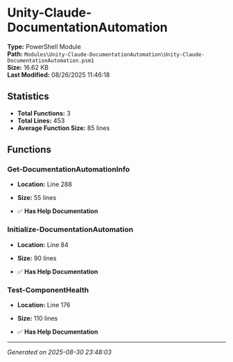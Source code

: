 # Unity-Claude-DocumentationAutomation

**Type:** PowerShell Module  
**Path:** `Modules\Unity-Claude-DocumentationAutomation\Unity-Claude-DocumentationAutomation.psm1`  
**Size:** 16.62 KB  
**Last Modified:** 08/26/2025 11:46:18  

## Statistics

- **Total Functions:** 3
- **Total Lines:** 453
- **Average Function Size:** 85 lines

## Functions


### Get-DocumentationAutomationInfo

- **Location:** Line 288
- **Size:** 55 lines

- ✅ **Has Help Documentation** 
### Initialize-DocumentationAutomation

- **Location:** Line 84
- **Size:** 90 lines

- ✅ **Has Help Documentation** 
### Test-ComponentHealth

- **Location:** Line 176
- **Size:** 110 lines

- ✅ **Has Help Documentation**

---
*Generated on 2025-08-30 23:48:03*
